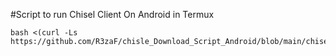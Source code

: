 #Script to run Chisel Client On Android in Termux
````
bash <(curl -Ls https://github.com/R3zaF/chisle_Download_Script_Android/blob/main/chiselTermux.sh)
````
